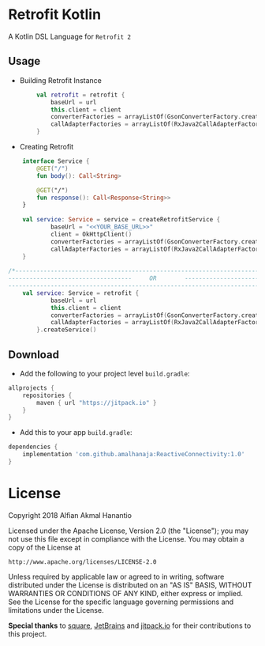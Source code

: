 # Retrofit Kotlin
A Kotlin DSL Language for `Retrofit 2`

## Usage
- Building Retrofit Instance
```kotlin
        val retrofit = retrofit {
            baseUrl = url
            this.client = client
            converterFactories = arrayListOf(GsonConverterFactory.create(gson))
            callAdapterFactories = arrayListOf(RxJava2CallAdapterFactory.create())
        }
```

- Creating Retrofit
```kotlin
    interface Service {
        @GET("/")
        fun body(): Call<String>

        @GET("/")
        fun response(): Call<Response<String>>
    }    
    
    val service: Service = service = createRetrofitService {
            baseUrl = "<<YOUR_BASE_URL>>"
            client = OkHttpClient()
            converterFactories = arrayListOf(GsonConverterFactory.create(gson))
            callAdapterFactories = arrayListOf(RxJava2CallAdapterFactory.create())
    }
    
/*--------------------------------------------------------------------------------------
-----------------------------------     OR        --------------------------------------
----------------------------------------------------------------------------------------*/
    val service: Service = retrofit {
            baseUrl = url
            this.client = client
            converterFactories = arrayListOf(GsonConverterFactory.create(gson))
            callAdapterFactories = arrayListOf(RxJava2CallAdapterFactory.create())
        }.createService()
```


## Download

-  Add the following to your project level `build.gradle`:
 
```gradle
allprojects {
	repositories {
		maven { url "https://jitpack.io" }
	}
}
```
  -  Add this to your app `build.gradle`:
 
```gradle
dependencies {
	implementation 'com.github.amalhanaja:ReactiveConnectivity:1.0'
}
```

License
=======
Copyright 2018 Alfian Akmal Hanantio

Licensed under the Apache License, Version 2.0 (the "License");
you may not use this file except in compliance with the License.
You may obtain a copy of the License at

    http://www.apache.org/licenses/LICENSE-2.0

Unless required by applicable law or agreed to in writing, software
distributed under the License is distributed on an "AS IS" BASIS,
WITHOUT WARRANTIES OR CONDITIONS OF ANY KIND, either express or implied.
See the License for the specific language governing permissions and
limitations under the License.

**Special thanks** to [square](https://github.com/square), [JetBrains](https://github.com/JetBrains) and [jitpack.io](https://github.com/jitpack-io) for their contributions to this project.
